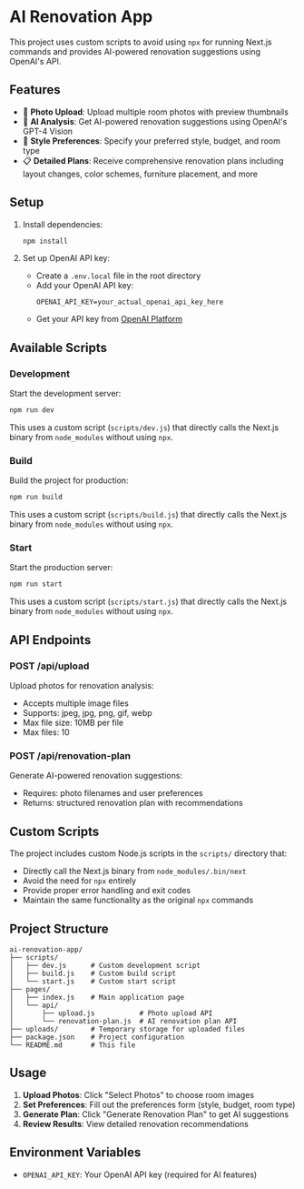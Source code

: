 # AI Renovation App

This project uses custom scripts to avoid using `npx` for running Next.js commands and provides AI-powered renovation suggestions using OpenAI's API.

## Features

- 📸 **Photo Upload**: Upload multiple room photos with preview thumbnails
- 🤖 **AI Analysis**: Get AI-powered renovation suggestions using OpenAI's GPT-4 Vision
- 🎨 **Style Preferences**: Specify your preferred style, budget, and room type
- 📋 **Detailed Plans**: Receive comprehensive renovation plans including layout changes, color schemes, furniture placement, and more

## Setup

1. Install dependencies:
   ```bash
   npm install
   ```

2. Set up OpenAI API key:
   - Create a `.env.local` file in the root directory
   - Add your OpenAI API key:
     ```
     OPENAI_API_KEY=your_actual_openai_api_key_here
     ```
   - Get your API key from [OpenAI Platform](https://platform.openai.com/api-keys)

## Available Scripts

### Development
Start the development server:
```bash
npm run dev
```
This uses a custom script (`scripts/dev.js`) that directly calls the Next.js binary from `node_modules` without using `npx`.

### Build
Build the project for production:
```bash
npm run build
```
This uses a custom script (`scripts/build.js`) that directly calls the Next.js binary from `node_modules` without using `npx`.

### Start
Start the production server:
```bash
npm run start
```
This uses a custom script (`scripts/start.js`) that directly calls the Next.js binary from `node_modules` without using `npx`.

## API Endpoints

### POST /api/upload
Upload photos for renovation analysis:
- Accepts multiple image files
- Supports: jpeg, jpg, png, gif, webp
- Max file size: 10MB per file
- Max files: 10

### POST /api/renovation-plan
Generate AI-powered renovation suggestions:
- Requires: photo filenames and user preferences
- Returns: structured renovation plan with recommendations

## Custom Scripts

The project includes custom Node.js scripts in the `scripts/` directory that:
- Directly call the Next.js binary from `node_modules/.bin/next`
- Avoid the need for `npx` entirely
- Provide proper error handling and exit codes
- Maintain the same functionality as the original `npx` commands

## Project Structure

```
ai-renovation-app/
├── scripts/
│   ├── dev.js      # Custom development script
│   ├── build.js    # Custom build script
│   └── start.js    # Custom start script
├── pages/
│   ├── index.js    # Main application page
│   └── api/
│       ├── upload.js           # Photo upload API
│       └── renovation-plan.js  # AI renovation plan API
├── uploads/        # Temporary storage for uploaded files
├── package.json    # Project configuration
└── README.md       # This file
```

## Usage

1. **Upload Photos**: Click "Select Photos" to choose room images
2. **Set Preferences**: Fill out the preferences form (style, budget, room type)
3. **Generate Plan**: Click "Generate Renovation Plan" to get AI suggestions
4. **Review Results**: View detailed renovation recommendations

## Environment Variables

- `OPENAI_API_KEY`: Your OpenAI API key (required for AI features)
